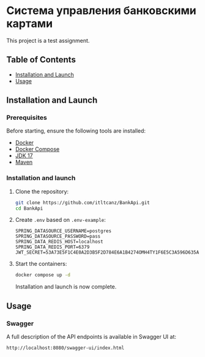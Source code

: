 # Система управления банковскими картами

This project is a test assignment.

## Table of Contents

- [Installation and Launch](#installation-and-launch)
- [Usage](#usage)

## Installation and Launch

### Prerequisites

Before starting, ensure the following tools are installed:
- [Docker](https://docs.docker.com/get-docker/)
- [Docker Compose](https://docs.docker.com/compose/install/)
- [JDK 17](https://adoptium.net/temurin/releases/)
- [Maven](https://maven.apache.org/download.cgi)

### Installation and launch

1. Clone the repository:

    ```bash
    git clone https://github.com/itltcanz/BankApi.git
    cd BankApi
    ```

2. Create `.env` based on `.env-example`:
   ```plaintext
   SPRING_DATASOURCE_USERNAME=postgres
   SPRING_DATASOURCE_PASSWORD=pass
   SPRING_DATA_REDIS_HOST=localhost
   SPRING_DATA_REDIS_PORT=6379
   JWT_SECRET=53A73E5F1C4E0A2D3B5F2D784E6A1B4274OMH4TY1F6E5C3A596D635A75327855

3. Start the containers:

    ```bash
    docker compose up -d
    ```

   Installation and launch is now complete.

## Usage

### Swagger

A full description of the API endpoints is available in Swagger UI at:

   ```url
   http://localhost:8080/swagger-ui/index.html
   ```
